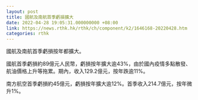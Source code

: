 ```yaml
---
layout: post
title: 國航及南航首季虧損擴大
date: 2022-04-28 19:05:31.000000000 +08:00
link: https://news.rthk.hk/rthk/ch/component/k2/1646168-20220428.htm
categories: rthk
---
```


國航及南航首季虧損按年都擴大。

國航首季虧損約89億元人民幣，虧損按年擴大逾43%，由於國內疫情多點散發、航油價格上升等拖累。期內，收入129.2億元，按年跌逾11%。

南方航空首季虧損約45億元，虧損按年擴大逾12%。首季收入214.7億元，按年微升1%。
